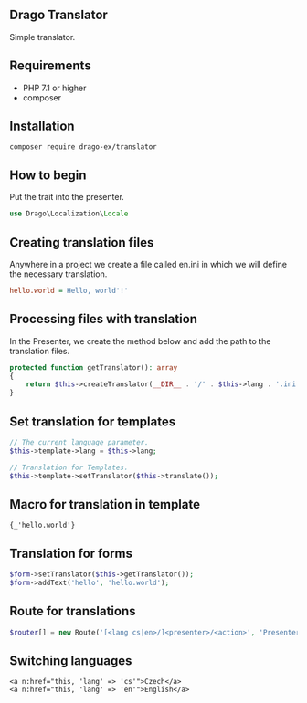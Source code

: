 ## Drago Translator

Simple translator.

## Requirements

- PHP 7.1 or higher
- composer

## Installation

```
composer require drago-ex/translator
```

## How to begin

Put the trait into the presenter.

```php
use Drago\Localization\Locale
```

## Creating translation files

Anywhere in a project we create a file called en.ini in which we will define the necessary translation.

```ini
hello.world = Hello, world'!'
```

## Processing files with translation

In the Presenter, we create the method below and add the path to the translation files.

```php
protected function getTranslator(): array
{
	return $this->createTranslator(__DIR__ . '/' . $this->lang . '.ini');
}
```

## Set translation for templates

```php
// The current language parameter.
$this->template->lang = $this->lang;

// Translation for Templates.
$this->template->setTranslator($this->translate());
```

## Macro for translation in template

```latte
{_'hello.world'}
```

## Translation for forms

```php
$form->setTranslator($this->getTranslator());
$form->addText('hello', 'hello.world');
```

## Route for translations

```php
$router[] = new Route('[<lang cs|en>/]<presenter>/<action>', 'Presenter:action');
```

## Switching languages

```latte
<a n:href="this, 'lang' => 'cs'">Czech</a>
<a n:href="this, 'lang' => 'en'">English</a>
```
